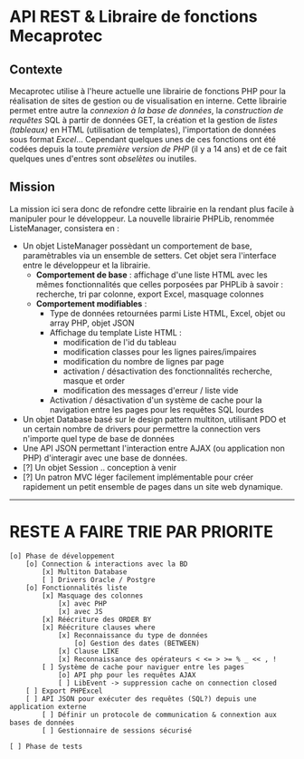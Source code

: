 API REST & Libraire de fonctions Mecaprotec
=============================================

## Contexte

Mecaprotec utilise à l'heure actuelle une librairie de fonctions PHP pour la réalisation de sites de gestion ou de visualisation en interne. Cette librairie permet entre autre la *connexion à la base de données*, la *construction de requêtes* SQL à partir de données GET, la création et la gestion de *listes (tableaux)* en HTML (utilisation de templates), l'importation de données sous format *Excel*... Cependant quelques unes de ces fonctions ont été codées depuis la toute *première version de PHP* (il y a 14 ans) et de ce fait quelques unes d'entres sont *obselètes* ou inutiles.

## Mission

La mission ici sera donc de refondre cette librairie en la rendant plus facile à manipuler pour le développeur. La nouvelle librairie PHPLib, renommée ListeManager, consistera en :
* Un objet ListeManager possèdant un comportement de base, paramètrables via un ensemble de setters. Cet objet sera l'interface entre le développeur et la librairie.
    * **Comportement de base** : affichage d'une liste HTML avec les mêmes fonctionnalités que celles porposées par PHPLib à savoir : recherche, tri par colonne, export Excel, masquage colonnes
    * **Comportement modifiables** :
        * Type de données retournées parmi Liste HTML, Excel, objet ou array PHP, objet JSON
        * Affichage du template Liste HTML :
            * modification de l'id du tableau
            * modification classes pour les lignes paires/impaires
            * modification du nombre de lignes par page
            * activation / désactivation des fonctionnalités recherche, masque et order
            * modification des messages d'erreur / liste vide
        * Activation / désactivation d'un système de cache pour la navigation entre les pages pour les requêtes SQL lourdes
* Un objet Database basé sur le design pattern multiton, utilisant PDO et un certain nombre de drivers pour permettre la connection vers n'importe quel type de base de données
* Une API JSON permettant l'interaction entre AJAX (ou application non PHP) d'interagir avec une base de données.
* [?] Un objet Session .. conception à venir
* [?] Un patron MVC léger facilement implémentable pour créer rapidement un petit ensemble de pages dans un site web dynamique.

---------------------------------------------------------------

# RESTE A FAIRE TRIE PAR PRIORITE
    
    [o] Phase de développement
        [o] Connection & interactions avec la BD
            [x] Multiton Database
            [ ] Drivers Oracle / Postgre
        [o] Fonctionnalités liste
            [x] Masquage des colonnes
                [x] avec PHP
                [x] avec JS
            [x] Réécriture des ORDER BY
            [x] Réécriture clauses where
                [x] Reconnaissance du type de données
                    [o] Gestion des dates (BETWEEN)
                [x] Clause LIKE
                [x] Reconnaissance des opérateurs < <= > >= % _ << , !
            [ ] Système de cache pour naviguer entre les pages
                [o] API php pour les requêtes AJAX
                [ ] LibEvent -> suppression cache on connection closed
        [ ] Export PHPExcel
        [ ] API JSON pour exécuter des requêtes (SQL?) depuis une application externe
            [ ] Définir un protocole de communication & connextion aux bases de données
            [ ] Gestionnaire de sessions sécurisé

    [ ] Phase de tests
